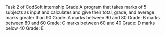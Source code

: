 Task 2 of CodSoft internship
Grade 
A program that takes marks of 5 subjects as input and calculates and give their total, grade, and average
marks greater than 90      Grade: A
marks between 90 and 80    Grade: B
marks between 80 and 60    Grade: C
marks between 60 and 40    Grade: D
marks below 40             Grade: E
